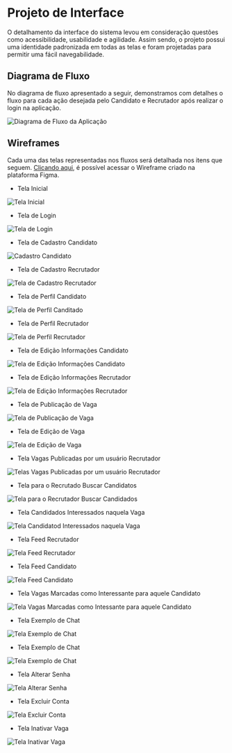 # Projeto de Interface

O detalhamento da interface do sistema levou em consideração questões como acessibilidade, usabilidade e agilidade. Assim sendo, o projeto possui uma identidade padronizada em todas as telas e foram projetadas para permitir uma fácil navegabilidade.

## Diagrama de Fluxo

No diagrama de fluxo apresentado a seguir, demonstramos com detalhes o fluxo para cada ação desejada pelo Candidato e Recrutador após realizar o login na aplicação.

![Diagrama de Fluxo da Aplicação](img/diagrama-fluxo.png)

## Wireframes

Cada uma das telas representadas nos fluxos será detalhada nos itens que seguem. [Clicando aqui](https://www.figma.com/file/g0qeIRLtNufDiLjtuHEUXB/EmpregaMe?type=design&node-id=1%3A2&mode=design&t=dyVQ5HyXvHk7HR8y-1), é possível acessar o Wireframe criado na plataforma Figma.

- Tela Inicial

![Tela Inicial](img/wireframes/home-page.png)

- Tela de Login

![Tela de Login](img/wireframes/login-page.png)

- Tela de Cadastro Candidato

![Cadastro Candidato](img/wireframes/cadastro-candidato.png)

- Tela de Cadastro Recrutador

![Tela de Cadastro Recrutador](img/wireframes/cadastro-page.png)

- Tela de Perfil Candidato

![Tela de Perfil Canditado](img/wireframes/perfil-candidato.png)

- Tela de Perfil Recrutador

![Tela de Perfil Recrutador](img/wireframes/perfil-recrutador.png)

- Tela de Edição Informações Candidato

![Tela de Edição Informações Candidato](img/wireframes/editar-infos.png)

- Tela de Edição Informações Recrutador

![Tela de Edição Informações Recrutador](img/wireframes/editar-infos-2.png)

- Tela de Publicação de Vaga

![Tela de Publicação de Vaga](img/wireframes/publicar-vaga.png)

- Tela de Edição de Vaga

![Tela de Edição de Vaga](img/wireframes/editar-vaga.png)

- Tela Vagas Publicadas por um usuário Recrutador

![Telas Vagas Publicadas por um usuário Recrutador](img/wireframes/recrutador-minhas-vagas.png)

- Tela para o Recrutado Buscar Candidatos

![Tela para o Recrutador Buscar Candidados](img/wireframes/recrutador-buscar-candidatos.png)

- Tela Candidados Interessados naquela Vaga

![Tela Candidatod Interessados naquela Vaga](img/wireframes/candidatos-interessados.png)

- Tela Feed Recrutador

![Tela Feed Recrutador](img/wireframes/feed-recrutador.png)

- Tela Feed Candidato

![Tela Feed Candidato](img/wireframes/feed-candidato.png)

- Tela Vagas Marcadas como Interessante para aquele Candidato

![Tela Vagas Marcadas como Intessante para aquele Candidato](img/wireframes/cadastro-vagas-interessei.png)

- Tela Exemplo de Chat

![Tela Exemplo de Chat](img/wireframes/chat-1.png)

- Tela Exemplo de Chat

![Tela Exemplo de Chat](img/wireframes/chat-2.png)

- Tela Alterar Senha

![Tela Alterar Senha](img/wireframes/alterar-senha.png)

- Tela Excluir Conta

![Tela Excluir Conta](img/wireframes/exluir-conta.png)

- Tela Inativar Vaga

![Tela Inativar Vaga](img/wireframes/inativar-vaga.png)
